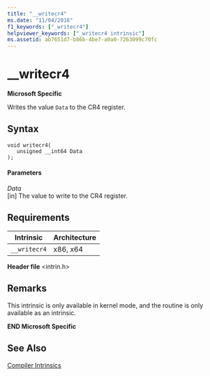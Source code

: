 ```yaml
---
title: "__writecr4"
ms.date: "11/04/2016"
f1_keywords: ["_writecr4"]
helpviewer_keywords: ["_writecr4 intrinsic"]
ms.assetid: ab7651d7-b86b-4be7-a0a0-7263099c70fc
---
```

# __writecr4

**Microsoft Specific**

Writes the value `Data` to the CR4 register.

## Syntax

```
void writecr4(
   unsigned __int64 Data
);
```

#### Parameters

*Data*<br/>
[in] The value to write to the CR4 register.

## Requirements

|Intrinsic|Architecture|
|---------------|------------------|
|`__writecr4`|x86, x64|

**Header file** \<intrin.h>

## Remarks

This intrinsic is only available in kernel mode, and the routine is only available as an intrinsic.

**END Microsoft Specific**

## See Also

[Compiler Intrinsics](../intrinsics/compiler-intrinsics.md)